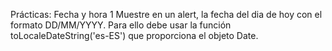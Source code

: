 Prácticas: Fecha y hora 1
Muestre en un alert, la fecha del dia de hoy con el formato DD/MM/YYYY. Para ello debe usar la función toLocaleDateString('es-ES') que proporciona el objeto Date.

